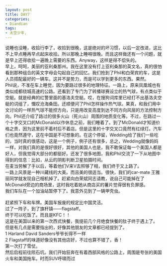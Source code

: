 ```yaml
---
layout: post
title: DAY7
categories:
- Diandian
tags:
- 太空少年, 
---
```

说睡也没睡，收拾行李了，收拾到很晚，这是绝对的坏习惯，以后一定改进，这比不上早点睡再早点起床收拾。所以那晚上睡嘚很晚。而且这样做还有一个问题，就是早上还得收拾一遍晚上需要的东西。Anyway，这样是得不偿失的。
<br />早上，呵呵，美丽的亚利桑那州。我在这里没有打上亚利桑那的英文名，真的很怕看到那种组合的英文字母会勾起自己的回忆。我们抢到了Phil和白荣宾的车，这是人员搭配最好的一辆车。这并不是势力，而是可以学到更多的东西。果然。
<br />Phil说，不准在车上睡觉，因为要路过很多的地理特征。一路上，原来凤凰城也有类似成都绕城高速的公路。还看到了专门为了转播球赛设立的热气球，有点类似于空艇。就是经典的红警里面的基洛夫空艇。哎，在搜狗词库里已经打不出基洛夫空艇的词组了，慨叹沧海桑田。还顺便问了Phil怎样操作热气球。果真，和我们用中文讨论的一样热气球不能控方向，只是用改变高度到达不同方向风层的方法控制方向。Phil还介绍了路过的很多火山（死火山）周围的地质变化等。不过，在路过一个十字交叉口的McDonald以作休息之前，我们睡着了。到了McDonald才知道价格之贵，因为这里前不着村后不着店。但是这里的十字交叉口竟然有红绿灯。汽车们也竟然遵守，这在中国是不可想象的。在这个停留，Wedding给了我们一些吃的，当时真的很感动，这是一个例子，例子还有很多，总之，Wedding就像妈妈一样，对我们真的是很好很好，其他的美国人也是，我不敢保证每一个美国人都是好人，但我觉得大部分的都挺好。还发了很多地图，我和Phil交流了一下从地图中得到的信息：比如，从云的阴影判断卫星拍摄时间。
<br />在麦当劳解了手以后，等着他们V来V去照够了相，我们终于又上路了。
<br />一路上风景是一种川藏线的大美。而且美的很适当。很快，我们的car-mate 王雅丽同学就发现自己相机掉了。赶紧向白荣斌同志请教，说自己可能掉在了McDonald旁边的商场里，这时我吃着她从商店买的薯片觉得很有负罪感。
<br />我们车队在一个加油站暂停下了。我意外见到了一辆甲壳虫。
<br />
<br />赶紧照下车和车牌。美国车报废的规定比中国灵活。
<br />过了一阵子，到了旗杆镇——flagstaff。
<br />终于可以吃饭了。而且是KFC！！
<br />这是在美国以来的第一次西式快餐，我提前几个月绝食快餐的肚子终于遇上了。
<br />但是有几点是需要指出的，好像其他朋友的文章都已经提到了。
<br />1 Harland David Sanders爷爷长得不一样
<br />2 Flagstaff的味道好像没有其他店好，不过也算不错了，香！
<br />第一次打了雪仗。
<br />然后启程前往陨石坑。我们开始狂奔在有着西部风格的公路上，周围是夸张的美国火车和美国拖车。时而SUV呼啸而过
<br />